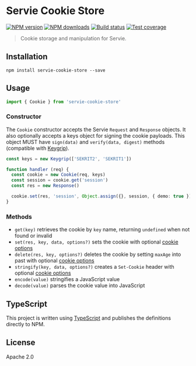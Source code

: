 # Servie Cookie Store

[![NPM version](https://img.shields.io/npm/v/servie-cookie-store.svg?style=flat)](https://npmjs.org/package/servie-cookie-store)
[![NPM downloads](https://img.shields.io/npm/dm/servie-cookie-store.svg?style=flat)](https://npmjs.org/package/servie-cookie-store)
[![Build status](https://img.shields.io/travis/serviejs/servie-cookie-store.svg?style=flat)](https://travis-ci.org/serviejs/servie-cookie-store)
[![Test coverage](https://img.shields.io/coveralls/serviejs/servie-cookie-store.svg?style=flat)](https://coveralls.io/r/serviejs/servie-cookie-store?branch=master)

> Cookie storage and manipulation for Servie.

## Installation

```
npm install servie-cookie-store --save
```

## Usage

```ts
import { Cookie } from 'servie-cookie-store'
```

### Constructor

The `Cookie` constructor accepts the Servie `Request` and `Response` objects. It also optionally accepts a keys object for signing the cookie payloads. This object MUST have `sign(data)` and `verify(data, digest)` methods (compatible with [Keygrip](https://github.com/crypto-utils/keygrip)).

```ts
const keys = new Keygrip(['SEKRIT2', 'SEKRIT1'])

function handler (req) {
  const cookie = new Cookie(req, keys)
  const session = cookie.get('session')
  const res = new Response()

  cookie.set(res, 'session', Object.assign({}, session, { demo: true }))
}
```

### Methods

* `get(key)` retrieves the cookie by `key` name, returning `undefined` when not found or invalid
* `set(res, key, data, options?)` sets the cookie with optional [cookie options](https://github.com/jshttp/cookie#options-1)
* `delete(res, key, options?)` deletes the cookie by setting `maxAge` into past with optional [cookie options](https://github.com/jshttp/cookie#options-1)
* `stringify(key, data, options?)` creates a `Set-Cookie` header with optional [cookie options](https://github.com/jshttp/cookie#options-1)
* `encode(value)` stringifies a JavaScript value
* `decode(value)` parses the cookie value into JavaScript

## TypeScript

This project is written using [TypeScript](https://github.com/Microsoft/TypeScript) and publishes the definitions directly to NPM.

## License

Apache 2.0
